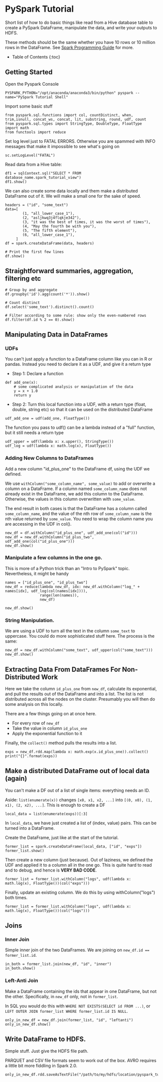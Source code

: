 # PySpark Tutorial

Short list of how to do basic things like read from a Hive database table to create a PySpark DataFrame, manipulate the data, and write your outputs to HDFS. 

These methods should be the same whether you have 10 rows or 10 million rows in the DataFrame.
See [Spark Programming Guide](https://spark.apache.org/docs/2.0.2/sql-programming-guide.html) for more.

 * Table of Contents
 {:toc}

## Getting Started
Open the Pyspark Console
```
PYSPARK_PYTHON="/opt/anaconda/anaconda3/bin/python" pyspark --name="PySpark Tutorial Shell"
```

Import some basic stuff
```{python}
from pyspark.sql.functions import col, countDistinct, when, trim,isnull, concat_ws, concat, lit, substring, round, udf, count
from pyspark.sql.types import StringType, DoubleType, FloatType
import math
from functools import reduce
```

Set log level just to FATAL ERRORS.
Otherwise you are spammed with INFO messages that make it impossible to see what's going on
```{python}
sc.setLogLevel("FATAL")
```

Read data from a Hive table:
```{sql}
df1 = sqlContext.sql("SELECT * FROM database_name.spark_tutorial_view")
df1.show()
```

We can also create some data locally and them make a distributed DataFrame out of it. We will make a small one for the sake of speed.
```{python}
headers = ("id", "some_text")
data=[
        (1, "all_lower_case_1"),
        (2, "asljkwq3j4flqkje342"),
        (3, "it was the best of times, it was the worst of times"),
        (4, "May the fourth be with you"),
        (5, "The fifth element"),
        (6, "all_lower_case_1"),
     ]
df = spark.createDataFrame(data, headers)

# Print the first few lines
df.show()
```

## Straightforward summaries, aggregation, filtering etc

```{python}
# Group by and aggregate
df.groupby('id').agg(count('*')).show()

# Count distinct
df.select('some_text').distinct().count()

# Filter according to some rule: show only the even-numbered rows
df.filter(df.id % 2 == 0).show()
```

## Manipulating Data in DataFrames
### UDFs
You can't just apply a function to a DataFrame column like you can
in R or pandas. Instead you need to declare it as a UDF, and give it a return type

 * Step 1: Declare a function
```{python}
def add_one(x):
    # some complicated analysis or manipulation of the data
    y = x + 1.0
    return y
```

 * Step 2: Turn this local function into a UDF, with a return type (float, double, string etc) so that it can be used on the distributed DataFrame
```{python}
udf_add_one = udf(add_one, FloatType())
```

The function you pass to udf() can be a lambda instead of a "full" function, but it still needs a return type 

```{python}
udf_upper = udf(lambda x: x.upper(), StringType())
udf_log = udf(lambda x: math.log(x), FloatType())
```

### Adding New Columns to DataFrames
Add a new column "id_plus_one" to the DataFrame df, using the UDF we defined.


We use `withColumn("some_column_name", some_value)` to add or overwrite a column on a DataFrame. If a column named `some_column_name` does not already exist in the DataFrame, we add this column to the DataFrame. Otherwise, the values in this column overwritten with `some_value`.


The end result in both cases is that the DataFrame has a column called `some_column_name`, and the value of the nth row of `some_column_name` is the nth value returned by `some_value`. You need to wrap the column name you are accessing in the UDF in col().

```{python}
new_df = df.withColumn("id_plus_one", udf_add_one(col("id")))
new_df = new_df.withColumn("id_plus_two", udf_add_one(col("id_plus_one")))
new_df.show()
```


### Manipulate a few columns in the one go.
This is more of a Python trick than an "Intro to PySpark" topic. Nevertheless, it might be handy
```{python}
names = ["id_plus_one", "id_plus_two"]
new_df = reduce(lambda new_df, idx: new_df.withColumn("log_" + names[idx], udf_log(col(names[idx]))), 
                range(len(names)), 
                new_df)

new_df.show()
```

### String Manipulation.

We are using a UDF to turn all the text in the column `some_text` to uppercase. You could do more sophisticated stuff here. The process is the same:
```{python}
new_df = new_df.withColumn("some_text", udf_upper(col("some_text")))
new_df.show()
```

## Extracting Data From DataFrames For Non-Distributed Work

Here we take the column `id_plus_one` from `new_df`, calculate its exponential, and pull the results out of the DataFrame and into a list. The list is not distributed across all the nodes on the cluster. Presumably you will then do some analysis on this locally.


There are a few things going on at once here.
 * For every row of `new_df`
 * Take the value in column `id_plus_one`
 * Apply the exponential function to it

Finally, the `collect()` method pulls the results into a list.

```{python}
exps = new_df.rdd.map(lambda x: math.exp(x.id_plus_one)).collect()
print("{}".format(exps))
```

## Make a distributed DataFrame out of local data (again)
You can't make a DF out of a list of single items: everything needs an ID.

Aside: `list(enumerate(x))` changes `[x0, x1, x2, ...]` into `[(0, x0), (1, x1), (2, x2), ...]`. This is enough to create a DF
```{python}
local_data = list(enumerate(exps))[:3]
```

In `local_data`, we have just created a list of (index, value) pairs. This can be turned into a DataFrame.


Create the DataFrame, just like at the start of the tutorial.
```{python}
former_list = spark.createDataFrame(local_data, ["id", "exps"])
former_list.show()
```

Then create a new column (just because). Out of laziness, we defined the UDF and applied it to a column all in the one go. This is quite hard to read and to debug, and hence is **VERY BAD CODE**.
```{python}
former_list = former_list.withColumn("logs", udf(lambda x: math.log(x), FloatType())(col("exps")))
```

Finally, update an existing column. We do this by using withColumn("logs") both times.
```{python}
former_list = former_list.withColumn("logs", udf(lambda x: math.log(x), FloatType())(col("logs")))
```

## Joins


### Inner Join

Simple inner join of the two DataFrames. We are joining on `new_df.id == former_list.id`.
```{python}
in_both = former_list.join(new_df, "id", "inner")
in_both.show()
```

### Left-Anti Join

Make a DataFrame containing the ids that appear in one DataFrame, but not the other. Specifically, in `new_df` only, not in `former_list`.


In SQL you would do this with `WHERE NOT EXISTS(SELECT id FROM ...)`, or `LEFT OUTER JOIN former_list WHERE former_list.id IS NULL`.
```{python}
only_in_new_df = new_df.join(former_list, "id", "leftanti")
only_in_new_df.show()
```

## Write DataFrame to HDFS.

Simple stuff. Just give the HDFS file path.


PARQUET and CSV file formats seem to work out of the box. AVRO requires a little bit more fiddling in Spark 2.0.
```{python}
only_in_new_df.rdd.saveAsTextFile("/path/to/my/hdfs/location/pyspark_tutorial/only_in_new_df.parquet")
```


